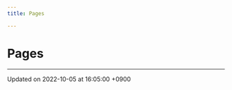```yaml
---
title: Pages

---
```


# Pages







-------------------------------

Updated on 2022-10-05 at 16:05:00 +0900
